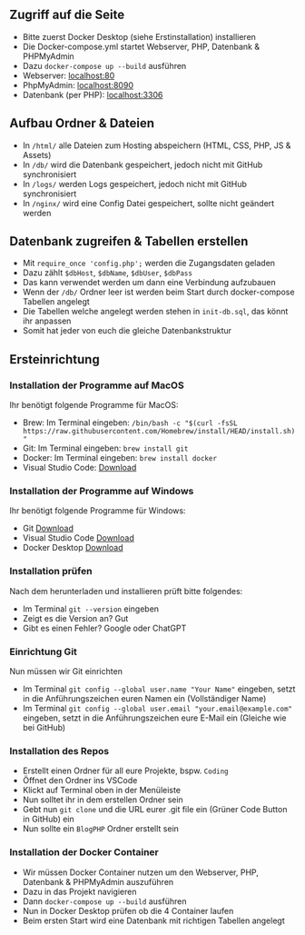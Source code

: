 ## Zugriff auf die Seite
- Bitte zuerst Docker Desktop (siehe Erstinstallation) installieren
- Die Docker-compose.yml startet Webserver, PHP, Datenbank & PHPMyAdmin
- Dazu `docker-compose up --build` ausführen
- Webserver: [localhost:80](http://localhost:80)
- PhpMyAdmin: [localhost:8090](http://localhost:8090)
- Datenbank (per PHP): [localhost:3306](http://localhost:3306)

## Aufbau Ordner & Dateien
- In `/html/` alle Dateien zum Hosting abspeichern (HTML, CSS, PHP, JS & Assets)
- In `/db/` wird die Datenbank gespeichert, jedoch nicht mit GitHub synchronisiert
- In `/logs/` werden Logs gespeichert, jedoch nicht mit GitHub synchronisiert
- In `/nginx/` wird eine Config Datei gespeichert, sollte nicht geändert werden

## Datenbank zugreifen & Tabellen erstellen
- Mit `require_once 'config.php';` werden die Zugangsdaten geladen
- Dazu zählt `$dbHost`, `$dbName`, `$dbUser`, `$dbPass`
- Das kann verwendet werden um dann eine Verbindung aufzubauen
- Wenn der `/db/` Ordner leer ist werden beim Start durch docker-compose Tabellen angelegt
- Die Tabellen welche angelegt werden stehen in `init-db.sql`, das könnt ihr anpassen
- Somit hat jeder von euch die gleiche Datenbankstruktur

## Ersteinrichtung

### Installation der Programme auf MacOS
Ihr benötigt folgende Programme für MacOS:
- Brew: Im Terminal eingeben: `/bin/bash -c "$(curl -fsSL https://raw.githubusercontent.com/Homebrew/install/HEAD/install.sh)"`
- Git: Im Terminal eingeben: `brew install git`
- Docker: Im Terminal eingeben: `brew install docker`
- Visual Studio Code: [Download](https://code.visualstudio.com/download) 

### Installation der Programme auf Windows
Ihr benötigt folgende Programme für Windows:
- Git [Download](https://git-scm.com/downloads/win)
- Visual Studio Code [Download](https://code.visualstudio.com/download) 
- Docker Desktop [Download](https://www.docker.com/products/docker-desktop/)

### Installation prüfen
Nach dem herunterladen und installieren prüft bitte folgendes:
- Im Terminal `git --version` eingeben
- Zeigt es die Version an? Gut
- Gibt es einen Fehler? Google oder ChatGPT

### Einrichtung Git
Nun müssen wir Git einrichten
- Im Terminal `git config --global user.name "Your Name"` eingeben, setzt in die Anführungszeichen euren Namen ein (Vollständiger Name)
- Im Terminal `git config --global user.email "your.email@example.com"` eingeben, setzt in die Anführungszeichen eure E-Mail ein (Gleiche wie bei GitHub)

### Installation des Repos
- Erstellt einen Ordner für all eure Projekte, bspw. `Coding`
- Öffnet den Ordner ins VSCode
- Klickt auf Terminal oben in der Menüleiste
- Nun solltet ihr in dem erstellen Ordner sein
- Gebt nun `git clone` und die URL eurer .git file ein (Grüner Code Button in GitHub) ein
- Nun sollte ein `BlogPHP` Ordner erstellt sein

### Installation der Docker Container
- Wir müssen Docker Container nutzen um den Webserver, PHP, Datenbank & PHPMyAdmin auszuführen
- Dazu in das Projekt navigieren
- Dann `docker-compose up --build` ausführen
- Nun in Docker Desktop prüfen ob die 4 Container laufen
- Beim ersten Start wird eine Datenbank mit richtigen Tabellen angelegt
